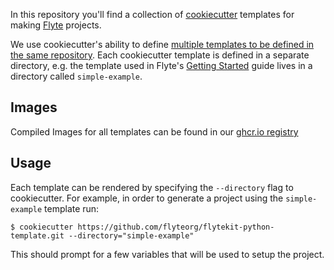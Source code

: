 In this repository you'll find a collection of [cookiecutter](https://cookiecutter.readthedocs.io/en/latest/) templates for making [Flyte](https://github.com/flyteorg/flyte) projects.

We use cookiecutter's ability to define [multiple templates to be defined in the same repository](https://cookiecutter.readthedocs.io/en/latest/advanced/directories.html). Each cookiecutter template is defined in a separate directory, e.g. the template used in Flyte's [Getting Started](https://docs.flyte.org/en/latest/getting_started.html) guide lives in a directory called `simple-example`.

## Images
Compiled Images for all templates can be found in our [ghcr.io registry](https://github.com/flyteorg/flytekit-python-template/pkgs/container/flytekit-python-template)

## Usage

Each template can be rendered by specifying the `--directory` flag to cookiecutter. For example, in order to generate a project using the `simple-example` template run:

    $ cookiecutter https://github.com/flyteorg/flytekit-python-template.git --directory="simple-example"

This should prompt for a few variables that will be used to setup the project.
